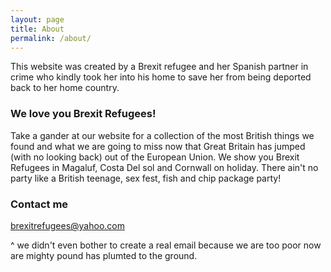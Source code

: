 ```yaml
---
layout: page
title: About
permalink: /about/
---
```


This website was created by a Brexit refugee and her Spanish partner in crime who kindly took her into his home to save her from being deported back to her home country.

### We love you Brexit Refugees!

Take a gander at our website for a collection of the most British things we found and what we are going to miss now that Great Britain has jumped (with no looking back) out of the European Union. We show you Brexit Refugees in Magaluf, Costa Del sol and Cornwall on holiday. There ain't no party like a British teenage, sex fest, fish and chip package party! 

### Contact me

[brexitrefugees@yahoo.com](mailto:email@domain.com)

^ we didn't even bother to create a real email because we are too poor now are mighty pound has plumted to the ground.
